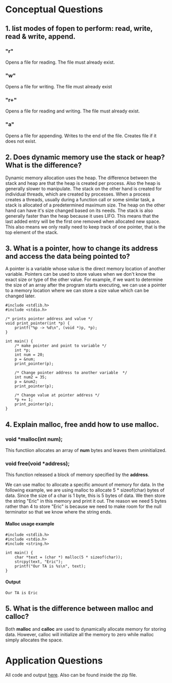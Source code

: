 # Conceptual Questions

## 1. list modes of fopen to perform: read, write, read & write, append.
### "r"
Opens a file for reading. The file must already exist.
### "w"
Opens a file for writing. The file must already exist
### "r+"
Opens a file for reading and writing. The file must already exist.
### "a"
Opens a file for appending. Writes to the end of the file. Creates file if it does not exist.

## 2. Does dynamic memory use the stack or heap? What is the difference?
Dynamic memory allocation uses the heap. The difference between the stack and heap are that the heap is created per process. Also the heap is generally slower to manipulate. The stack on the other hand is created for individual threads, which are created by processes. When a process creates a threads, usually during a function call or some similar task, a stack is allocated of a predetermined maximum size. The heap on the other hand can have it's size changed based on its needs. The stack is also generally faster than the heap because it uses LIFO. This means that the last added entry will be the first one removed when allocated new space. This also means we only really need to keep track of one pointer, that is the top element of the stack.

## 3. What is a pointer, how to change its address and access the data being pointed to?
A pointer is a variable whose value is the direct memory location of another variable. Pointers can be used to store values when we don't know the exact size or type of the other value. For example, if we want to determine the size of an array after the program starts executing, we can use a pointer to a memory location where we can store a size value which can be changed later.

```
#include <stdlib.h>
#include <stdio.h>

/* prints pointer address and value */
void print_pointer(int *p) {
	printf("%p -> %d\n", (void *)p, *p);
}

int main() {
	/* make pointer and point to variable */
	int *p;
	int num = 20;
	p = &num;
	print_pointer(p);

	/* Change pointer address to another variable  */
	int num2 = 35;
	p = &num2;
	print_pointer(p);

	/* Change value at pointer address */
	*p += 1;
	print_pointer(p);
}
```

## 4. Explain malloc, free andd how to use malloc.

### void \*malloc(int num);
This functiion allocates an array of **num** bytes and leaves them uninitialized.

### void free(void \*address);
This function released a block of memory specified by the **address**.

We can use malloc to allocate a specific amount of memory for data. In the following example, we are using malloc to allocate 5 * sizeof(char) bytes of data. Since the size of a char is 1 byte, this is 5 bytes of data. We then store the string "Eric" in this memory and print it out. The reason we need 5 bytes rather than 4 to store "Eric" is because we need to make room for the null terminator so that we know where the string ends.

#### Malloc usage example

```
#include <stdlib.h>
#include <stdio.h>
#include <string.h>

int main() {
	char *text = (char *) malloc(5 * sizeof(char));
	strcpy(text, "Eric");
	printf("Our TA is %s\n", text);
}
```

#### Output
```
Our TA is Eric
```

## 5. What is the difference between malloc and calloc?
Both **malloc** and **calloc** are used to dynamically allocate memory for storing data. However, calloc will initialize all the memory to zero while malloc simply allocates the space.

# Application Questions

All code and output [here](https://github.com/AshwinK97/Operating-Systems/tree/master/Tutorials/Tutorial%203). Also can be found inside the zip file.